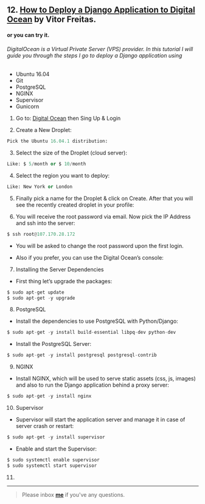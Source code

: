 ## 12. [How to Deploy a Django Application to Digital Ocean](https://simpleisbetterthancomplex.com/tutorial/2016/10/14/how-to-deploy-to-digital-ocean.html) by Vitor Freitas.

#### or you can try it.

###### DigitalOcean is a Virtual Private Server (VPS) provider. In this tutorial I will guide you through the steps I go to deploy a Django application using 
* Ubuntu 16.04
* Git 
* PostgreSQL
* NGINX
* Supervisor
* Gunicorn

1. Go to: [Digital Ocean](https://www.digitalocean.com/) then Sing Up & Login

2. Create a New Droplet:
```python
Pick the Ubuntu 16.04.1 distribution:
```
3. Select the size of the Droplet (cloud server):
```python
Like: $ 5/month or $ 10/month
```
4. Select the region you want to deploy:
```python
Like: New York or London
```
5. Finally pick a name for the Droplet & click on Create. After that you will see the recently created droplet in your profile:

6. You will receive the root password via email. Now pick the IP Address and ssh into the server:
```python
$ ssh root@107.170.28.172
```
* You will be asked to change the root password upon the first login.

* Also if you prefer, you can use the Digital Ocean’s console:

7. Installing the Server Dependencies

* First thing let’s upgrade the packages:
```python
$ sudo apt-get update
$ sudo apt-get -y upgrade
```
8. PostgreSQL

* Install the dependencies to use PostgreSQL with Python/Django:
```python
$ sudo apt-get -y install build-essential libpq-dev python-dev
```
* Install the PostgreSQL Server:
```python
$ sudo apt-get -y install postgresql postgresql-contrib
```

9. NGINX

* Install NGINX, which will be used to serve static assets (css, js, images) and also to run the Django application behind a proxy server:
```python
$ sudo apt-get -y install nginx
```

10. Supervisor

* Supervisor will start the application server and manage it in case of server crash or restart:
```python
$ sudo apt-get -y install supervisor
```
* Enable and start the Supervisor:
```python
$ sudo systemctl enable supervisor
$ sudo systemctl start supervisor
```

11. 
---

> Please inbox **[me](https://www.facebook.com/shoriot)** if you've any questions.